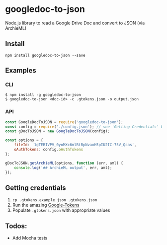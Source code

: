 # googledoc-to-json

Node.js library to read a Google Drive Doc and convert to JSON (via ArchieML)

## Install
```
npm install googledoc-to-json --save
```

## Examples

### CLI
```
$ npm install -g googledoc-to-json
$ googledoc-to-json <doc-id> -c .gtokens.json -o output.json
```

### API
```javascript
const GoogleDocToJSON = require('googledoc-to-json');
const config = require('./config.json'); // see 'Getting Credentials' below
const gDocToJSON = new GoogleDocToJSON(config);

const options = {
    fileId: '1gTERIVPV_0yoMXc6mlBtBpNvaoH5pIU2IC-75V_Qcas',
    oAuthTokens: config.oAuthTokens
};

gDocToJSON.getArchieML(options, function (err, aml) {
    console.log('## ArchieML output', err, aml);
});
```

## Getting credentials

1. `cp .gtokens.example.json .gtokens.json`
1. Run the amazing [Google-Tokens](https://github.com/bradoyler/google-tokens)
1. Populate `.gtokens.json` with appropriate values

## Todos:
- Add Mocha tests

